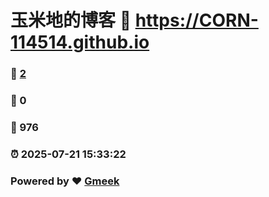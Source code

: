 # 玉米地的博客 :link: https://CORN-114514.github.io 
### :page_facing_up: [2](https://CORN-114514.github.io/tag.html) 
### :speech_balloon: 0 
### :hibiscus: 976 
### :alarm_clock: 2025-07-21 15:33:22 
### Powered by :heart: [Gmeek](https://github.com/Meekdai/Gmeek)
